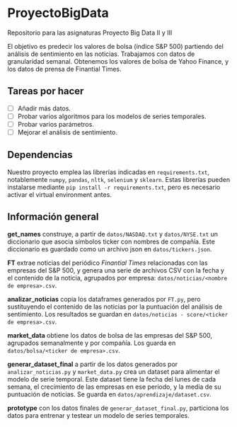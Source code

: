 # ProyectoBigData
Repositorio para las asignaturas Proyecto Big Data II y III

El objetivo es predecir los valores de bolsa (índice S&P 500) partiendo del análisis de sentimiento en las noticias. Trabajamos con datos de granularidad semanal. Obtenemos los valores de bolsa de Yahoo Finance, y los datos de prensa de Finantial Times.

## Tareas por hacer
- [ ] Añadir más datos.
- [ ] Probar varios algoritmos para los modelos de series temporales.
- [ ] Probar varios parámetros.
- [ ] Mejorar el análisis de sentimiento.

## Dependencias
Nuestro proyecto emplea las librerías indicadas en `requirements.txt`, notablemente `numpy`, `pandas`, `nltk`, `selenium` y `sklearn`. Estas librerías pueden instalarse mediante `pip install -r requirements.txt`, pero es necesario activar el virtual environment antes.

## Información general
**get_names** construye, a partir de `datos/NASDAQ.txt` y `datos/NYSE.txt` un diccionario que asocia símbolos ticker con nombres de compañía. Este diccionario es guardado como un archivo json en `datos/tickers.json`.

**FT** extrae noticias del periódico *Finantial Times* relacionadas con las empresas del S&P 500, y genera una serie de archivos CSV con la fecha y el contenido de la noticia, agrupados por empresa: `datos/noticias/<nombre de empresa>.csv`.

**analizar_noticias** copia los dataframes generados por `FT.py`, pero sustituyendo el contenido de las noticias por la puntuación del análisis de sentimiento. Los resultados se guardan en `datos/noticias - score/<ticker de empresa>.csv`.

**market_data** obtiene los datos de bolsa de las empresas del S&P 500, agrupados semanalmente y por compañía. Los guarda en `datos/bolsa/<ticker de empresa>.csv`.

**generar_dataset_final** a partir de los datos generados por `analizar_noticias.py` y `market_data.py` crea un dataset para alimentar el modelo de serie temporal. Este dataset tiene la fecha del lunes de cada semana, el crecimiento de las empresas en ese periodo, y la media de su puntuación de noticias. Se guarda en `datos/aprendizaje/dataset.csv`.

**prototype** con los datos finales de `generar_dataset_final.py`, particiona los datos para entrenar y testear un modelo de series temporales.
